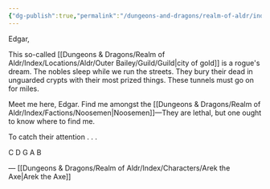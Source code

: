 ```yaml
---
{"dg-publish":true,"permalink":"/dungeons-and-dragons/realm-of-aldr/index/documents/letter-to-edgar/"}
---
```


Edgar,

This so-called [[Dungeons & Dragons/Realm of Aldr/Index/Locations/Aldr/Outer Bailey/Guild/Guild\|city of gold]] is a rogue's dream. The nobles sleep while we run the streets. They bury their dead in unguarded crypts with their most prized things. These tunnels must go on for miles.

Meet me here, Edgar. Find me amongst the [[Dungeons & Dragons/Realm of Aldr/Index/Factions/Noosemen\|Noosemen]]—They are lethal, but one ought to know where to find me.

To catch their attention . . .

C
D
G
A
B

— [[Dungeons & Dragons/Realm of Aldr/Index/Characters/Arek the Axe\|Arek the Axe]]
